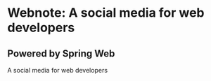 # Webnote: A social media for web developers
Powered by Spring Web
----
A social media for web developers
